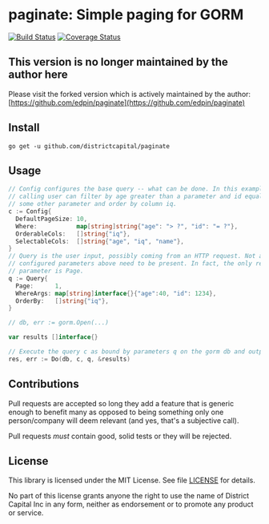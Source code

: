 # paginate: Simple paging for GORM

[![Build Status](https://travis-ci.com/districtcapital/paginate.svg?branch=master)](https://travis-ci.com/districtcapital/paginate)
[![Coverage Status](https://coveralls.io/repos/github/districtcapital/paginate/badge.svg?branch=master)](https://coveralls.io/github/districtcapital/paginate?branch=master)

## This version is no longer maintained by the author here

Please visit the forked version which is actively maintained by the author: [https://github.com/edpin/paginate](https://github.com/edpin/paginate)

## Install

`go get -u github.com/districtcapital/paginate`

## Usage

```Go
// Config configures the base query -- what can be done. In this example the
// calling user can filter by age greater than a parameter and id equal to
// some other parameter and order by column iq.
c := Config{
  DefaultPageSize: 10,
  Where:           map[string]string{"age": "> ?", "id": "= ?"},
  OrderableCols:   []string{"iq"},
  SelectableCols:  []string{"age", "iq", "name"},
}
// Query is the user input, possibly coming from an HTTP request. Not all
// configured parameters above need to be present. In fact, the only required
// parameter is Page.
q := Query{
  Page:      1,
  WhereArgs: map[string]interface{}{"age":40, "id": 1234},
  OrderBy:   []string{"iq"},
}

// db, err := gorm.Open(...)

var results []interface{}

// Execute the query c as bound by parameters q on the gorm db and output results.
res, err := Do(db, c, q, &results)
```

## Contributions

Pull requests are accepted so long they add a feature that is generic enough to benefit many as opposed to being something only one person/company will deem relevant (and yes, that's a subjective call).

Pull requests _must_ contain good, solid tests or they will be rejected.

## License

This library is licensed under the MIT License. See file [LICENSE](https://github.com/districtcapital/paginate/blob/master/LICENSE) for details.

No part of this license grants anyone the right to use the name of District Capital Inc in any form, neither as endorsement or to promote any product or service.
